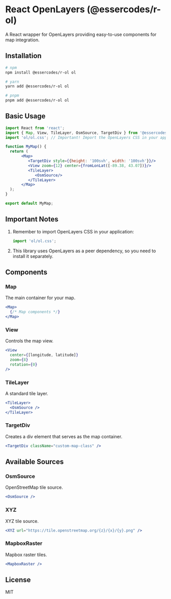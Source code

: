 # React OpenLayers (@essercodes/r-ol)

A React wrapper for OpenLayers providing easy-to-use components for map integration.

## Installation

```bash
# npm
npm install @essercodes/r-ol ol

# yarn
yarn add @essercodes/r-ol ol

# pnpm
pnpm add @essercodes/r-ol ol
```

## Basic Usage

```jsx
import React from 'react';
import { Map, View, TileLayer, OsmSource, TargetDiv } from '@essercodes/r-ol';
import 'ol/ol.css'; // Important! Import the OpenLayers CSS in your application

function MyMap() {
  return (
       <Map>
          <TargetDiv style={{height: '100svh', width: '100svh'}}/>
          <View zoom={12} center={fromLonLat([-89.38, 43.07])}/>
          <TileLayer>
             <OsmSource/>
          </TileLayer>
       </Map>
  );
}

export default MyMap;
```

## Important Notes

1. Remember to import OpenLayers CSS in your application:
   ```jsx
   import 'ol/ol.css';
   ```

2. This library uses OpenLayers as a peer dependency, so you need to install it separately.

## Components

### Map

The main container for your map.

```jsx
<Map>
  {/* Map components */}
</Map>
```

### View

Controls the map view.

```jsx
<View 
  center={[longitude, latitude]} 
  zoom={8} 
  rotation={0} 
/>
```

### TileLayer

A standard tile layer.

```jsx
<TileLayer>
  <OsmSource />
</TileLayer>
```

### TargetDiv

Creates a div element that serves as the map container.

```jsx
<TargetDiv className="custom-map-class" />
```

## Available Sources

### OsmSource

OpenStreetMap tile source.

```jsx
<OsmSource />
```

### XYZ

XYZ tile source.

```jsx
<XYZ url="https://tile.openstreetmap.org/{z}/{x}/{y}.png" />
```

### MapboxRaster

Mapbox raster tiles.

```jsx
<MapboxRaster />
```

## License

MIT

